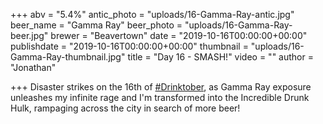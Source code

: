 +++
abv = "5.4%"
antic_photo = "uploads/16-Gamma-Ray-antic.jpg"
beer_name = "Gamma Ray"
beer_photo = "uploads/16-Gamma-Ray-beer.jpg"
brewer = "Beavertown"
date = "2019-10-16T00:00:00+00:00"
publishdate = "2019-10-16T00:00:00+00:00"
thumbnail = "uploads/16-Gamma-Ray-thumbnail.jpg"
title = "Day 16 - SMASH!"
video = ""
author = "Jonathan"

+++
Disaster strikes on the 16th of [#Drinktober](https://www.facebook.com/hashtag/drinktober?source=feed_text&epa=HASHTAG), as Gamma Ray exposure unleashes my infinite rage and I'm transformed into the Incredible Drunk Hulk, rampaging across the city in search of more beer!